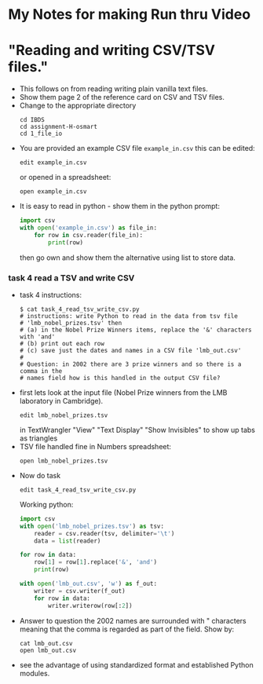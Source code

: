 # My Notes for making Run thru Video 
# "Reading and writing CSV/TSV files."

* This follows on from reading writing plain vanilla text files.
* Show them page 2 of the reference card on CSV and TSV files.
* Change to the appropriate directory
  ```
  cd IBDS
  cd assignment-H-osmart
  cd 1_file_io
  ```
* You are provided an example CSV file `example_in.csv` this can be edited:
  ```
  edit example_in.csv
  ```
  or opened in a spreadsheet:
  ```
  open example_in.csv
  ```
* It is easy to read in python - show them in the python prompt:
  ```python
  import csv
  with open('example_in.csv') as file_in:
      for row in csv.reader(file_in):
          print(row) 
  ```
  then go own and show them the alternative using list to store data.

### task 4 read a TSV and write CSV

* task 4 instructions:
  ```
  $ cat task_4_read_tsv_write_csv.py
  # instructions: write Python to read in the data from tsv file 
  # 'lmb_nobel_prizes.tsv' then
  # (a) in the Nobel Prize Winners items, replace the '&' characters with 'and'
  # (b) print out each row 
  # (c) save just the dates and names in a CSV file 'lmb_out.csv'
  #
  # Question: in 2002 there are 3 prize winners and so there is a comma in the 
  # names field how is this handled in the output CSV file?
  ```
* first lets look at the input file (Nobel Prize winners from the LMB laboratory in Cambridge).
  ```
  edit lmb_nobel_prizes.tsv
  ```
  in TextWrangler "View" "Text Display" "Show Invisibles" to show up tabs as triangles 
* TSV file handled fine in Numbers spreadsheet:
  ```
  open lmb_nobel_prizes.tsv
  ```
* Now do task 
  ```
  edit task_4_read_tsv_write_csv.py
  ````
  Working python:
  ```python
  import csv
  with open('lmb_nobel_prizes.tsv') as tsv:
      reader = csv.reader(tsv, delimiter='\t')
      data = list(reader)

  for row in data:
      row[1] = row[1].replace('&', 'and')
      print(row)

  with open('lmb_out.csv', 'w') as f_out:
      writer = csv.writer(f_out)
      for row in data:
          writer.writerow(row[:2]) 
   ```
* Answer to question the 2002 names are surrounded with " characters meaning that the comma
  is regarded as part of the field. Show by:
  ```
  cat lmb_out.csv
  open lmb_out.csv
  ```
* see the advantage of using standardized format and established Python modules.
